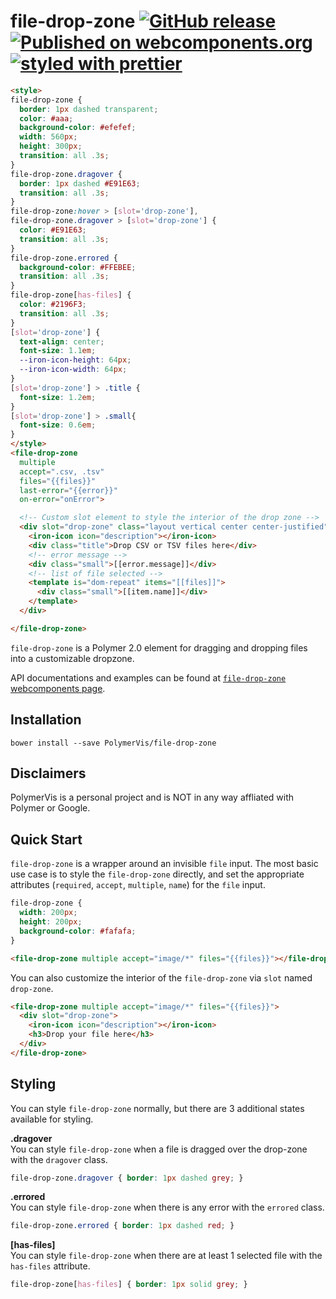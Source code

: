 file-drop-zone
[![GitHub release](https://img.shields.io/github/release/PolymerVis/file-drop-zone.svg)](https://github.com/PolymerVis/file-drop-zone/releases)
[![Published on webcomponents.org](https://img.shields.io/badge/webcomponents.org-published-blue.svg)](https://www.webcomponents.org/element/PolymerVis/file-drop-zone)
[![styled with prettier](https://img.shields.io/badge/styled_with-prettier-ff69b4.svg)](https://github.com/prettier/prettier)
==========

<!---
```
<custom-element-demo>
  <template>
    <link rel="import" href="../polymer/lib/elements/dom-bind.html">
    <link rel="import" href="file-drop-zone.html">
    <dom-bind>
      <template is="dom-bind">
        <next-code-block></next-code-block>
      </template>
    </dom-bind>
  </template>
</custom-element-demo>
```
-->
```html
<style>
file-drop-zone {
  border: 1px dashed transparent;
  color: #aaa;
  background-color: #efefef;
  width: 560px;
  height: 300px;
  transition: all .3s;
}
file-drop-zone.dragover {
  border: 1px dashed #E91E63;
  transition: all .3s;
}
file-drop-zone:hover > [slot='drop-zone'],
file-drop-zone.dragover > [slot='drop-zone'] {
  color: #E91E63;
  transition: all .3s;
}
file-drop-zone.errored {
  background-color: #FFEBEE;
  transition: all .3s;
}
file-drop-zone[has-files] {
  color: #2196F3;
  transition: all .3s;
}
[slot='drop-zone'] {
  text-align: center;
  font-size: 1.1em;
  --iron-icon-height: 64px;
  --iron-icon-width: 64px;
}
[slot='drop-zone'] > .title {
  font-size: 1.2em;
}
[slot='drop-zone'] > .small{
  font-size: 0.6em;
}
</style>
<file-drop-zone
  multiple
  accept=".csv, .tsv"
  files="{{files}}"
  last-error="{{error}}"
  on-error="onError">

  <!-- Custom slot element to style the interior of the drop zone -->
  <div slot="drop-zone" class="layout vertical center center-justified">
    <iron-icon icon="description"></iron-icon>
    <div class="title">Drop CSV or TSV files here</div>
    <!-- error message -->
    <div class="small">[[error.message]]</div>
    <!-- list of file selected -->
    <template is="dom-repeat" items="[[files]]">
      <div class="small">[[item.name]]</div>
    </template>
  </div>

</file-drop-zone>
```

`file-drop-zone` is a Polymer 2.0 element for dragging and dropping files into a customizable dropzone.

API documentations and examples can be found at [`file-drop-zone` webcomponents page](https://www.webcomponents.org/element/PolymerVis/file-drop-zone).

## Installation
```
bower install --save PolymerVis/file-drop-zone
```

## Disclaimers
PolymerVis is a personal project and is NOT in any way affliated with Polymer or Google.

## Quick Start
`file-drop-zone` is a wrapper around an invisible `file` input. The most basic use case is to style the `file-drop-zone` directly, and set the appropriate attributes (`required`, `accept`, `multiple`, `name`) for the `file` input.

```css
file-drop-zone {
  width: 200px;
  height: 200px;
  background-color: #fafafa;
}
```
```html
<file-drop-zone multiple accept="image/*" files="{{files}}"></file-drop-zone>
```

You can also customize the interior of the `file-drop-zone` via `slot` named `drop-zone`.

```html
<file-drop-zone multiple accept="image/*" files="{{files}}">
  <div slot="drop-zone">
    <iron-icon icon="description"></iron-icon>
    <h3>Drop your file here</h3>
  </div>
</file-drop-zone>
```

## Styling
You can style `file-drop-zone` normally, but there are 3 additional states available for styling.

**.dragover**  
You can style `file-drop-zone` when a file is dragged over the drop-zone with the `dragover` class.

```css
file-drop-zone.dragover { border: 1px dashed grey; }
```

**.errored**  
You can style `file-drop-zone` when there is any error with the `errored` class.

```css
file-drop-zone.errored { border: 1px dashed red; }
```

**[has-files]**  
You can style `file-drop-zone` when there are at least 1 selected file with the `has-files` attribute.

```css
file-drop-zone[has-files] { border: 1px solid grey; }
```
